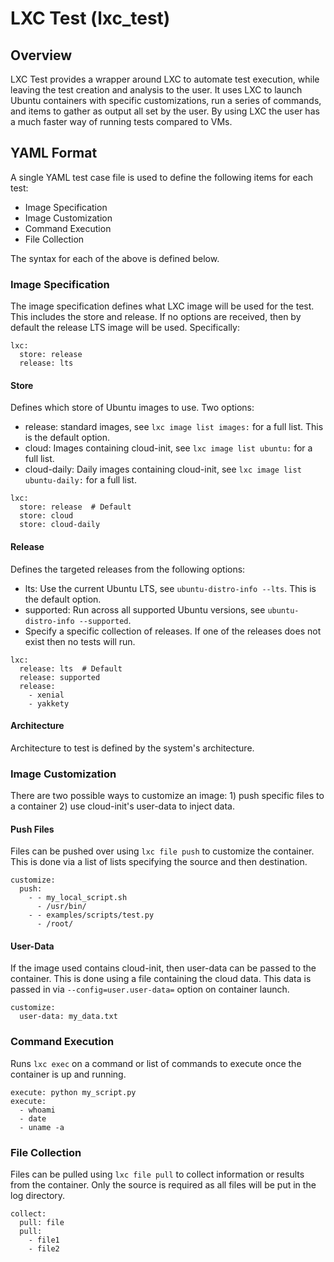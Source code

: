 # LXC Test (lxc_test)

## Overview

LXC Test provides a wrapper around LXC to automate test execution, while leaving the test creation and analysis to the user. It uses LXC to launch Ubuntu containers with specific customizations, run a series of commands, and items to gather as output all set by the user. By using LXC the user has a much faster way of running tests compared to VMs.

## YAML Format

A single YAML test case file is used to define the following items for each test:

- Image Specification
- Image Customization
- Command Execution
- File Collection

The syntax for each of the above is defined below.

### Image Specification

The image specification defines what LXC image will be used for the test. This includes the store and release. If no options are received, then by default the release LTS image will be used. Specifically:

```
lxc:
  store: release
  release: lts
```

#### Store

Defines which store of Ubuntu images to use. Two options:

- release: standard images, see `lxc image list images:` for a full list. This is the default option.
- cloud: Images containing cloud-init, see `lxc image list ubuntu:` for a full list.
- cloud-daily: Daily images containing cloud-init, see `lxc image list ubuntu-daily:` for a full list.

```
lxc:
  store: release  # Default
  store: cloud
  store: cloud-daily
```

#### Release

Defines the targeted releases from the following options:

- lts: Use the current Ubuntu LTS, see `ubuntu-distro-info --lts`. This is the default option.
- supported: Run across all supported Ubuntu versions, see `ubuntu-distro-info --supported`.
- Specify a specific collection of releases. If one of the releases does not exist then no tests will run.

```
lxc:
  release: lts  # Default
  release: supported
  release:
    - xenial
    - yakkety
```

#### Architecture

Architecture to test is defined by the system's architecture.

### Image Customization

There are two possible ways to customize an image: 1) push specific files to a container 2) use cloud-init's user-data to inject data.

#### Push Files

Files can be pushed over using `lxc file push` to customize the container. This is done via a list of lists specifying the source and then destination.

```
customize:
  push:
    - - my_local_script.sh
      - /usr/bin/
    - - examples/scripts/test.py
      - /root/
```

#### User-Data

If the image used contains cloud-init, then user-data can be passed to the container. This is done using a file containing the cloud data. This data is passed in via `--config=user.user-data=` option on container launch.

```
customize:
  user-data: my_data.txt
```

### Command Execution

Runs `lxc exec` on a command or list of commands to execute once the container is up and running.

```
execute: python my_script.py
execute:
  - whoami
  - date
  - uname -a
```

### File Collection

Files can be pulled using `lxc file pull` to collect information or results from the container. Only the source is required as all files will be put in the log directory.

```
collect:
  pull: file
  pull:
    - file1
    - file2
```
